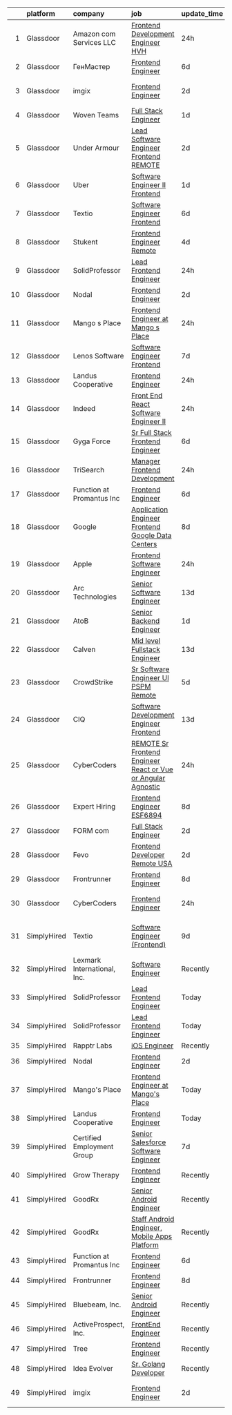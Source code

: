 

|    | platform    | company                     | job                                                                                                                                                                                                                                                                                                                                                                                                                                                                                                                                                                                                                                                                                                                                                                                                                                                                                                                                                                                                                                                                                                                                                                                                                                                                                                                                                                                                                                  | update_time   | location                    |
|---:|:------------|:----------------------------|:-------------------------------------------------------------------------------------------------------------------------------------------------------------------------------------------------------------------------------------------------------------------------------------------------------------------------------------------------------------------------------------------------------------------------------------------------------------------------------------------------------------------------------------------------------------------------------------------------------------------------------------------------------------------------------------------------------------------------------------------------------------------------------------------------------------------------------------------------------------------------------------------------------------------------------------------------------------------------------------------------------------------------------------------------------------------------------------------------------------------------------------------------------------------------------------------------------------------------------------------------------------------------------------------------------------------------------------------------------------------------------------------------------------------------------------|:--------------|:----------------------------|
|  1 | Glassdoor   | Amazon com Services LLC     | [Frontend Development Engineer  HVH](https://www.glassdoor.com/partner/jobListing.htm?pos=119&ao=1136043&s=58&guid=000001816b4cc5959f384c701809dd0d&src=GD_JOB_AD&t=SR&vt=w&cs=1_aa5318b5&cb=1655362602769&jobListingId=1007941996519&jrtk=3-0-1g5lkphe2r04s801-1g5lkpheiii1c800-aff9beedd24a7e69-)                                                                                                                                                                                                                                                                                                                                                                                                                                                                                                                                                                                                                                                                                                                                                                                                                                                                                                                                                                                                                                                                                                                                  | 24h           | Seattle, WA                 |
|  2 | Glassdoor   | ГенМастер                   | [Frontend Engineer](https://www.glassdoor.com/partner/jobListing.htm?pos=127&ao=1136043&s=58&guid=000001816b4cc5959f384c701809dd0d&src=GD_JOB_AD&t=SR&vt=w&cs=1_e6656266&cb=1655362602773&jobListingId=1007928009395&jrtk=3-0-1g5lkphe2r04s801-1g5lkpheiii1c800-378f4aba51417289-)                                                                                                                                                                                                                                                                                                                                                                                                                                                                                                                                                                                                                                                                                                                                                                                                                                                                                                                                                                                                                                                                                                                                                   | 6d            | Redwood City, CA            |
|  3 | Glassdoor   | imgix                       | [Frontend Engineer](https://www.glassdoor.com/partner/jobListing.htm?pos=120&ao=1136043&s=58&guid=000001816b4cc5959f384c701809dd0d&src=GD_JOB_AD&t=SR&vt=w&ea=1&cs=1_fe37e6c7&cb=1655362602769&jobListingId=1007935394759&jrtk=3-0-1g5lkphe2r04s801-1g5lkpheiii1c800-3cbb0eaebe09bfd8-)                                                                                                                                                                                                                                                                                                                                                                                                                                                                                                                                                                                                                                                                                                                                                                                                                                                                                                                                                                                                                                                                                                                                              | 2d            | San Francisco, CA           |
|  4 | Glassdoor   | Woven Teams                 | [Full Stack Engineer](https://www.glassdoor.com/partner/jobListing.htm?pos=113&ao=1136043&s=58&guid=000001816b4cc5959f384c701809dd0d&src=GD_JOB_AD&t=SR&vt=w&cs=1_72eee350&cb=1655362602768&jobListingId=1007939141869&jrtk=3-0-1g5lkphe2r04s801-1g5lkpheiii1c800-a3488d6387e452a9-)                                                                                                                                                                                                                                                                                                                                                                                                                                                                                                                                                                                                                                                                                                                                                                                                                                                                                                                                                                                                                                                                                                                                                 | 1d            | Remote                      |
|  5 | Glassdoor   | Under Armour                | [Lead  Software Engineer   Frontend  REMOTE ](https://www.glassdoor.com/partner/jobListing.htm?pos=126&ao=1136043&s=58&guid=000001816b4cc5959f384c701809dd0d&src=GD_JOB_AD&t=SR&vt=w&cs=1_6b68966b&cb=1655362602773&jobListingId=1007937258434&jrtk=3-0-1g5lkphe2r04s801-1g5lkpheiii1c800-c50565e57550b29a-)                                                                                                                                                                                                                                                                                                                                                                                                                                                                                                                                                                                                                                                                                                                                                                                                                                                                                                                                                                                                                                                                                                                         | 2d            | Remote                      |
|  6 | Glassdoor   | Uber                        | [Software Engineer II  Frontend](https://www.glassdoor.com/partner/jobListing.htm?pos=106&ao=1110586&s=58&guid=000001816b4cc5959f384c701809dd0d&src=GD_JOB_AD&t=SR&vt=w&cs=1_04f3ce7a&cb=1655362602767&jobListingId=1007940607012&cpc=155EB9D5185558AF&jrtk=3-0-1g5lkphe2r04s801-1g5lkpheiii1c800-6f8f0024e50ff552--6NYlbfkN0AVIi8UxprrPGU7QPohOxOOpynq0pcPnEidcD-eE3H2Sjj4_Pku15tMmP7NP-uADjozYRs8XLkjegLDgbTJzjokJZ9lr1noUSEjg_3zlCmXgf--D7rSHyXTyXGW_95OL0QE9UNI_IHn-qiK-1eOh1f1Z7-wUAEPEux-YAkiQa6LpE7runSuHoa8hJvrigRIhqFiwPmeymqaAMfp9-RVaoFSH1fWjGXNsQJv8_0F74L-yCmGUU_Yw6UUkyh3CkdMdQXFgVl5kT4QkbfaO51FFVF_pNPvzU2ajllRIhP0YiuHk3K5YeT-YTHpx-SpT1PFjKhzlMN3gRscdcXAIZLcNlTlL4iY6fl_Epzlkp-z5_4ycrkOsrX5n9RiEd6Xz-I_m_5kVDRR34Zt_Z0g_xKJIu1lCVPqOjFyUgdXgRo1i8utkEztIgJTUZvAZqmTolWa8jTKyozFQ3J-_Y8NDHXeifKbUMrZYQhGZd6fJj3SHnnlFOm5trO5_nVSVSsSNqEh1cILSm12CpWgwLx7iEdDMh-ceMuyTZ6IzXvllzOwXrGcvJFg9aqkBwvCw4vM0TcDueHB9srrlV6Avb5c-OH7tR8bFjtS17RoeS7oIusFN9NY6Q_NGtzVhqfIV5WKyxBGLL_oXax6_H0-s1oWKqLrWnpcN-_PpwUq5mhPccc2QzFjgcPiyWyh_zItr5xnnUN4Z6Ktcvgw2uKZccoKF3lv4iNmammNXhZwvLyQymP-RuK8pAqfT13C_fP7s3_j3XzfjoX8BH5YObnHMFIetZ-9O1iihuwuR8e4FO6pyM3E6vEwcSwNhpsK3GkaMkK6WBCaws6ZOuU_Ss0cW2dJt9mdQJvujVtTi3Db6hLq1-2YSlpatBhaMuBCjnLu1yEJ2LhOwQR-0NPFuSBGHdwG_rkAStYEaxGA13w3btMaWZvqJIIoDy8W1gbuuYZJIpnPCh0PGrc0EcZJsqvovRlflbFg-ndt)                                                                                 | 1d            | Sunnyvale, CA               |
|  7 | Glassdoor   | Textio                      | [Software Engineer  Frontend ](https://www.glassdoor.com/partner/jobListing.htm?pos=121&ao=1136043&s=58&guid=000001816b4cc5959f384c701809dd0d&src=GD_JOB_AD&t=SR&vt=w&cs=1_87de20a8&cb=1655362602769&jobListingId=1007930480448&jrtk=3-0-1g5lkphe2r04s801-1g5lkpheiii1c800-96738821aecb54b6-)                                                                                                                                                                                                                                                                                                                                                                                                                                                                                                                                                                                                                                                                                                                                                                                                                                                                                                                                                                                                                                                                                                                                        | 6d            | Seattle, WA                 |
|  8 | Glassdoor   | Stukent                     | [Frontend Engineer   Remote](https://www.glassdoor.com/partner/jobListing.htm?pos=118&ao=1136043&s=58&guid=000001816b4cc5959f384c701809dd0d&src=GD_JOB_AD&t=SR&vt=w&ea=1&cs=1_34ae3bda&cb=1655362602769&jobListingId=1007932913841&jrtk=3-0-1g5lkphe2r04s801-1g5lkpheiii1c800-d7b2214341efff7a-)                                                                                                                                                                                                                                                                                                                                                                                                                                                                                                                                                                                                                                                                                                                                                                                                                                                                                                                                                                                                                                                                                                                                     | 4d            | Idaho Falls, ID             |
|  9 | Glassdoor   | SolidProfessor              | [Lead Frontend Engineer](https://www.glassdoor.com/partner/jobListing.htm?pos=101&ao=1110586&s=58&guid=000001816b4cc5959f384c701809dd0d&src=GD_JOB_AD&t=SR&vt=w&ea=1&cs=1_0e1d0fda&cb=1655362602767&jobListingId=1007943537227&cpc=036CEF58F9688075&jrtk=3-0-1g5lkphe2r04s801-1g5lkpheiii1c800-1662a792659628d2--6NYlbfkN0BRnp9iq5DolHnWS2ynCcrcJf8ULs8QDjidmKWUdU9db-ZSDxJ0OIZ8nZFQBAibecY8deCaSH1cO1cHVzjhemhb7bi0AadE4x7j2iVN-G9UggtOh6PLgJ5oP16rH8E-KBjxdVrU5fWfRxgEWUbxb5fR4rACyzjRF7X2zsrhVGq5RChRKboOAH_qzwsBUA2V60mPAdHKedFvrg5t0_ErcaDttKNVOCuVGlF22ABttPna63JrrZcY6zPI37MN0eAM8NhNJmXWoZQq7WYxV0mzoRwDqUwP0z2NV8xDAulQ7F_GR8XR-mCDhR2Qpw1dbvu1Md65tP0eJ2P6RpE73m7flkEjt8vwbLO9fxGS3jptR-xVFJAQUcEZHcvMCghQuA8QbCg7-PhYGIvoCr1aDP_8JBGDaeKKy6eiPYxx_PRWHMbAFcb2wiFDz1FwhoXarPM6u03xzVYb6OBykBMTLH_3psQ_XKt9DG3CvzjPaEcqTxISryU3gdGBkmcZM4OdqsLsVp9bn4sOMT_Ggg%3D%3D)                                                                                                                                                                                                                                                                                                                                                                                                                                                                                                                                                        | 24h           | Remote                      |
| 10 | Glassdoor   | Nodal                       | [Frontend Engineer](https://www.glassdoor.com/partner/jobListing.htm?pos=117&ao=1136043&s=58&guid=000001816b4cc5959f384c701809dd0d&src=GD_JOB_AD&t=SR&vt=w&ea=1&cs=1_944a7bb4&cb=1655362602769&jobListingId=1007937602592&jrtk=3-0-1g5lkphe2r04s801-1g5lkpheiii1c800-1d4671184e4df87b-)                                                                                                                                                                                                                                                                                                                                                                                                                                                                                                                                                                                                                                                                                                                                                                                                                                                                                                                                                                                                                                                                                                                                              | 2d            | Remote                      |
| 11 | Glassdoor   | Mango s Place               | [Frontend Engineer at Mango s Place](https://www.glassdoor.com/partner/jobListing.htm?pos=116&ao=1136043&s=58&guid=000001816b4cc5959f384c701809dd0d&src=GD_JOB_AD&t=SR&vt=w&ea=1&cs=1_52311478&cb=1655362602769&jobListingId=1007943451980&jrtk=3-0-1g5lkphe2r04s801-1g5lkpheiii1c800-16ae455c8608ec5d-)                                                                                                                                                                                                                                                                                                                                                                                                                                                                                                                                                                                                                                                                                                                                                                                                                                                                                                                                                                                                                                                                                                                             | 24h           | Remote                      |
| 12 | Glassdoor   | Lenos Software              | [Software Engineer  Frontend](https://www.glassdoor.com/partner/jobListing.htm?pos=114&ao=1136043&s=58&guid=000001816b4cc5959f384c701809dd0d&src=GD_JOB_AD&t=SR&vt=w&cs=1_5c97d5a2&cb=1655362602768&jobListingId=1007927794957&jrtk=3-0-1g5lkphe2r04s801-1g5lkpheiii1c800-fbc108f3d933988a-)                                                                                                                                                                                                                                                                                                                                                                                                                                                                                                                                                                                                                                                                                                                                                                                                                                                                                                                                                                                                                                                                                                                                         | 7d            | Remote                      |
| 13 | Glassdoor   | Landus Cooperative          | [Frontend Engineer](https://www.glassdoor.com/partner/jobListing.htm?pos=130&ao=1136043&s=58&guid=000001816b4cc5959f384c701809dd0d&src=GD_JOB_AD&t=SR&vt=w&ea=1&cs=1_26f7d08c&cb=1655362602773&jobListingId=1007941762008&jrtk=3-0-1g5lkphe2r04s801-1g5lkpheiii1c800-53f1562050aa825e-)                                                                                                                                                                                                                                                                                                                                                                                                                                                                                                                                                                                                                                                                                                                                                                                                                                                                                                                                                                                                                                                                                                                                              | 24h           | Des Moines, IA              |
| 14 | Glassdoor   | Indeed                      | [Front End React Software Engineer II](https://www.glassdoor.com/partner/jobListing.htm?pos=102&ao=1110586&s=58&guid=000001816b4cc5959f384c701809dd0d&src=GD_JOB_AD&t=SR&vt=w&cs=1_ecb0d7de&cb=1655362602767&jobListingId=1007942348596&cpc=87A0A889578C8297&jrtk=3-0-1g5lkphe2r04s801-1g5lkpheiii1c800-0313b11fd0be6686--6NYlbfkN0CiRNM7CVr8YueLFKlzwbFWI0o7IjV438l4sVrvKZ0flpURU_mqoI8E-VxPfg2eTCEdfVvTMipnGfqw2_5L-GSoKzPAzTbJ6qvTKNYtIxXIWIMGwqnCsKn3SIPP0G1VH9HERW6ebkM6NHJzRIejZbiQvaVDkYXlz_LYR1gR5lThBvMS0EH9U79HKX43Lfta6A5Ot8_Vv1wSzfb186EkXLUVq75BkBkCuYkY7RjRJ8AzpTrFJlrLl-EsYWCTiCCpmjZJ0i7vfcziPwtOFHJgcXT_BWarCj-FpzYRzJrkmbPS2LE0xsNg5dM2QyZ5-CpDYkH4YiJn0Llo58OBVfrbXgSVuB7u3kPgyQB3F_AFiz1wmjIWGz7tQ1PcQgVN9kDNbDypvbpaDLJKXJHLlh-vhHLQ20gwoEp0iilHximtbhBLOrZCmKz5wqvuek9E8BSUa8jmWWgyZmUa7sRXpbMOrHJtoVhPEEcZGqEn-VRkePhcfwmchm7et5SKOWBRlNQBop7lJAufXyAuOxk8XM400iIRTAR2OA91JCU%3D)                                                                                                                                                                                                                                                                                                                                                                                                                                                                                                                             | 24h           | Baltimore, MD               |
| 15 | Glassdoor   | Gyga Force                  | [Sr  Full Stack   Frontend Engineer](https://www.glassdoor.com/partner/jobListing.htm?pos=105&ao=1110586&s=58&guid=000001816b4cc5959f384c701809dd0d&src=GD_JOB_AD&t=SR&vt=w&ea=1&cs=1_ac0f98f8&cb=1655362602768&jobListingId=1007929120124&cpc=ACAF1607C5C1E404&jrtk=3-0-1g5lkphe2r04s801-1g5lkpheiii1c800-80e499898720030a--6NYlbfkN0D595pKFLtG2arftsrV6AW5PB0uob0t3WrdpShoHvrzlvJPwCi1teKoKcV-itBsElag9uSQFvXI-7uepiV6Zg9BVuZLf6ro8VwygK6iL97opNzwTKpIpqGGJt33vaFexKY4yMERHQWuWq8t6RriO6l9urUKWBOqJvdLTx1p6qRyvSfGBFoCUWWMc6YUnf81fLVKebmO35PrhWti4_pSR117EWcxlMVCRo0Vj9bye8dg8_eX5EJJUvhe2WDrxCmFDRj2uCbmjUoXKr9uzCI_4u56Q7tFM0ICqp6kD2MMShFOfeEBF-iY2TYQqmkNCJkeyNoXeiTfCEKi9gfmefmMhyZ-eJnqY77A3ytAMTuWypwrow8Q4VyY-oVcrDMZOG31JXRysOLyacPjtUXcc5ZNcmW6Vih9DOyJBMKeor3R4ajQq47QwlBB0mUR2DIMFz0p-nxCV_-nPFB5pk9woJmWN72AtcrVuZOi2R2Tg3dILeqYRpNVjPWov5Tth8aTlNlHPWyG0Q4e9c5mlA%3D%3D)                                                                                                                                                                                                                                                                                                                                                                                                                                                                                                                                            | 6d            | Remote                      |
| 16 | Glassdoor   | TriSearch                   | [Manager  Frontend Development](https://www.glassdoor.com/partner/jobListing.htm?pos=109&ao=1110586&s=58&guid=000001816b4cc5959f384c701809dd0d&src=GD_JOB_AD&t=SR&vt=w&ea=1&cs=1_2d306f0c&cb=1655362602768&jobListingId=1007941930095&cpc=56C4EA4A1A191A49&jrtk=3-0-1g5lkphe2r04s801-1g5lkpheiii1c800-305213d12efdacb5--6NYlbfkN0DJ41dufiW9-_d3VmOZHcpuez4e0Bu4X9T9KlT8_BkKDTCpIQbqk84Vut8YIlTyJcOb-MdofSgln3rb2AlEK6MOzEawv6_RmQpNnK0nJCke6cXLJxPtUUjx9vZmwFOCA7WecLzwgYe_NQlWckCtBvn5JwXiG8dx13EVncWWim3jFwI2LZMHRypqvviAnhjEB1vwMXJ7Mf8WCw4YHAmhxQDjYadQxoDnLVPPjedYgv6C80beLmooDotzJmvKIzL1pPria_bnEInfbvGolLdEC8mUFOS_cnlReSODNjWIPT_0Mo6vHiV5FtI3-mF6g_OhEMWFUHTrKjGrz4NC2r1K-ZXIrWKocMau0-Cg2trEQA4kT0588iaJRCIdOdQXImxxxPnaW0lB_OUqZV-ayYptik8SPLstCJ0SWqWWThGWXpk1V1BKZDUys6XhSkTFlhuUYZzfKaJj-mGNzYIRoawNCRLGb5QCaf8rJoqYiqQHHRKEbA00LHinKCEH1TU-1r_N1QeD_basRX_3Io0Kh59vsCI5)                                                                                                                                                                                                                                                                                                                                                                                                                                                                                                                                             | 24h           | Boston, MA                  |
| 17 | Glassdoor   | Function at Promantus Inc   | [Frontend Engineer](https://www.glassdoor.com/partner/jobListing.htm?pos=115&ao=1136043&s=58&guid=000001816b4cc5959f384c701809dd0d&src=GD_JOB_AD&t=SR&vt=w&ea=1&cs=1_662d625d&cb=1655362602769&jobListingId=1007929168657&jrtk=3-0-1g5lkphe2r04s801-1g5lkpheiii1c800-da4af2e8156c6d8d-)                                                                                                                                                                                                                                                                                                                                                                                                                                                                                                                                                                                                                                                                                                                                                                                                                                                                                                                                                                                                                                                                                                                                              | 6d            | Remote                      |
| 18 | Glassdoor   | Google                      | [Application Engineer  Frontend  Google Data Centers](https://www.glassdoor.com/partner/jobListing.htm?pos=122&ao=1136043&s=58&guid=000001816b4cc5959f384c701809dd0d&src=GD_JOB_AD&t=SR&vt=w&cs=1_22690df9&cb=1655362602772&jobListingId=1007924040679&jrtk=3-0-1g5lkphe2r04s801-1g5lkpheiii1c800-c4cd38b84d460151-)                                                                                                                                                                                                                                                                                                                                                                                                                                                                                                                                                                                                                                                                                                                                                                                                                                                                                                                                                                                                                                                                                                                 | 8d            | Sunnyvale, CA               |
| 19 | Glassdoor   | Apple                       | [Frontend Software Engineer](https://www.glassdoor.com/partner/jobListing.htm?pos=107&ao=1110586&s=58&guid=000001816b4cc5959f384c701809dd0d&src=GD_JOB_AD&t=SR&vt=w&cs=1_6bf7bc1a&cb=1655362602768&jobListingId=1007941237948&cpc=334ABAF5D42DC775&jrtk=3-0-1g5lkphe2r04s801-1g5lkpheiii1c800-455500056b63e0c3--6NYlbfkN0BvKrLyj5gPmtZO9T8euul8TCxuuKNOtzRJOomxnwSEodTz2Bc-sPZlC5mDe-NOaJgeru8863YzT9X68BDvozIQmkGTsNUPpAnZnyFgs0YbwU42ej82Npb4FXlMBLKPWceUZ9JtMAth73IDaqpQjDn4aFhmgNaLdl_2_N9mczTD6D3Why4z4cjU5a0jguuWehkeoj67VKkuJ1aZ4leZM-YDV_GPShER1fCkf1d4zxRDMdEpISdareYJVB9WLagG0nIutmDLba_ycM0Qg0a8Zyie_3T2DCVdSHBky1c5o3sBBqGVn-vFFdV_HRkcgRsURf8eaoptICJZdAA4n4tXha0cujqSkQrzjlpf8VohriqyfCS9iDdDa8b_JjagewCfn4pNvJ_02ACoQun35AidHXjlAI6CtDX5VymqmQsBAoJ5nUGg-ke3lyGh74k8y5jtdTDEJcvMYQfuHiPm0gGGS2nav3RuRqRpmRK3KksWxJqJY2KzvbatCvQKyDWGY3hB2Vl3kYSxkJ0wvig5bmEuJVM_jnADhO498oV-jC3Ip-D1vph9ctjZR1esMqNbxc9X9dwsU4gsjMPigINUz2Dt1l3g3XAuZkFbaRikELyO_E_0p1R_u3KJrJce0bCpBaEi7sL_cR0TsfJWXjZ0Pkz8sz29LSNNcC76BQ39RC1sWxAYpL4tK-vsTQLyTpAGVqvQ8-Uk2CzRXMEyTowOIFVWdDpiXca4PAExUZ0nSJHBKSnq3ie5EmHIH9LBTFg-s4neOC1inUqNvx_LhTW21dG_hgHzsTdAO9iNqv281e2vantaz0bIXEzlVy9wbLYM1DEOIP-PHk9YLMgxs-6xJk9itkIFB9CyJSDtlOYec27NGcI2RBfOPJhs7rLHl6Fy4f_XRZRKoiHFniL04PYy4fxkTTAgJeEx9lEtTZKGgH7GXSs9piwY_oEbyRRh8iCYkt6Wm19OVgp9Kvpymw%3D%3D)                                                                                         | 24h           | San Diego, CA               |
| 20 | Glassdoor   | Arc Technologies            | [Senior Software Engineer](https://www.glassdoor.com/partner/jobListing.htm?pos=103&ao=1110586&s=58&guid=000001816b4cc5959f384c701809dd0d&src=GD_JOB_AD&t=SR&vt=w&ea=1&cs=1_edea0f9a&cb=1655362602767&jobListingId=1007913229789&cpc=608BEFD8E68346F1&jrtk=3-0-1g5lkphe2r04s801-1g5lkpheiii1c800-50d14b18835d4ede--6NYlbfkN0A67EbyqQZ2m7633xFuWhEzGHB4JWu7JYf7ZqKJexKnq5hPIj1Oka7zf-adMG80bIZZxahOKYoMEoYSq0PDDSuHg4lhhTuqHvqcS4NTcWtnZ_PlRjT1H1ACxBs4p5ZFluJuP9iS5Z3uHxO07ostjYhE6tOF1UYyWCoaCjuFDo5XD9aLMG0Np5v2tzbQIWXWwmYomrUVthnNsumQgMtftA92qNGRsLIzwKgtKAR_Q6bYqb3k4RuvPUZcDJxz6YUIKDg2GYprgaNG1Eq9YetBQner5LWsFeQJdl13f-ScMXAYej4N5XySWOAOM02lsncCoMGfWWbkfsKXxkg7YRcvCCjywhRHXnwFYngrDdUV_yqBvmcSDpOxhJXXnO9DoyY22Sx4u52yggAJk0apvfZ9p1GibV3r4YDayrJoocogpc7WOwgZT5pc6b21B6oKWDWs2-bya62pgYmXProav7qEqyvqP72dDk7_qJnFA-isYrlnlW30pSlKNR__H8z_73x_NquSp-BmMbb3_Q%3D%3D)                                                                                                                                                                                                                                                                                                                                                                                                                                                                                                                                                      | 13d           | Remote                      |
| 21 | Glassdoor   | AtoB                        | [Senior Backend Engineer](https://www.glassdoor.com/partner/jobListing.htm?pos=104&ao=1110586&s=58&guid=000001816b4cc5959f384c701809dd0d&src=GD_JOB_AD&t=SR&vt=w&ea=1&cs=1_ee434c2b&cb=1655362602768&jobListingId=1007939185294&cpc=CBEBA1A9D941894A&jrtk=3-0-1g5lkphe2r04s801-1g5lkpheiii1c800-1e90bfe15aeea824--6NYlbfkN0A67EbyqQZ2m7633xFuWhEzGHB4JWu7JYf7ZqKJexKnqwkHDCuIAQHCKJqfnRVIPrSe7Lk1o58bDZ7rTBIGcnlPpREIAyxTXsjZvaLk9f3Cc4-tbUR4vLAlueAHx-nY69TddUnYY3Co1K7_hVFsEJUp_srG_ly14FR-u_ocR2KcwUmBNU4OSy8P-mjl_UbYLJzxKOEcDIvIU_mi55P-N5B6rBHu75ehVAR-uNJ_wbLkG0D3sVzbEjj676QWRis8q17YQ08l2bIixIIpt5nxB_0TmkAIZmg5N5kbZOX8jDky1eE8YrQ0Lrb2NeihyIEQSFSE5WawXwdND_AwOt95NTimxz3zt4de5oV-P861iSVv1C2X6MLZl5VwHd7hrJnuf-oYrxKi1_kHiBs-H3ilQjrsZ11UmSPkVStqznVgkK51WGAbQt33znQwr4A758C6XQCKcnY0eP2FPvMv7BjyZ0rlFM6XU2Q2yOvvm7D-bL1eZxIsinRjRRc6jaisUyzyKWCy_tB2OAEBXQ%3D%3D)                                                                                                                                                                                                                                                                                                                                                                                                                                                                                                                                                       | 1d            | Remote                      |
| 22 | Glassdoor   | Calven                      | [Mid level Fullstack Engineer](https://www.glassdoor.com/partner/jobListing.htm?pos=123&ao=1136043&s=58&guid=000001816b4cc5959f384c701809dd0d&src=GD_JOB_AD&t=SR&vt=w&cs=1_3f61d01c&cb=1655362602773&jobListingId=1007911936648&jrtk=3-0-1g5lkphe2r04s801-1g5lkpheiii1c800-2972d75155ad1d6b-)                                                                                                                                                                                                                                                                                                                                                                                                                                                                                                                                                                                                                                                                                                                                                                                                                                                                                                                                                                                                                                                                                                                                        | 13d           | New York, NY                |
| 23 | Glassdoor   | CrowdStrike                 | [Sr  Software Engineer UI   PSPM  Remote ](https://www.glassdoor.com/partner/jobListing.htm?pos=129&ao=1136043&s=58&guid=000001816b4cc5959f384c701809dd0d&src=GD_JOB_AD&t=SR&vt=w&cs=1_cd1925c4&cb=1655362602773&jobListingId=1007931259817&jrtk=3-0-1g5lkphe2r04s801-1g5lkpheiii1c800-9556604809c6e134-)                                                                                                                                                                                                                                                                                                                                                                                                                                                                                                                                                                                                                                                                                                                                                                                                                                                                                                                                                                                                                                                                                                                            | 5d            | Remote                      |
| 24 | Glassdoor   | CIQ                         | [Software Development Engineer   Frontend](https://www.glassdoor.com/partner/jobListing.htm?pos=128&ao=1136043&s=58&guid=000001816b4cc5959f384c701809dd0d&src=GD_JOB_AD&t=SR&vt=w&ea=1&cs=1_711dea4b&cb=1655362602773&jobListingId=1007914016150&jrtk=3-0-1g5lkphe2r04s801-1g5lkpheiii1c800-92e1b3c305a31be3-)                                                                                                                                                                                                                                                                                                                                                                                                                                                                                                                                                                                                                                                                                                                                                                                                                                                                                                                                                                                                                                                                                                                       | 13d           | Remote                      |
| 25 | Glassdoor   | CyberCoders                 | [REMOTE Sr Frontend Engineer  React or Vue or Angular    Agnostic](https://www.glassdoor.com/partner/jobListing.htm?pos=111&ao=1110586&s=58&guid=000001816b4cc5959f384c701809dd0d&src=GD_JOB_AD&t=SR&vt=w&cs=1_bc1a1503&cb=1655362602768&jobListingId=1007941925748&cpc=AC285F3A3ECA6BB0&jrtk=3-0-1g5lkphe2r04s801-1g5lkpheiii1c800-d7d7ca799fc26954--6NYlbfkN0CpFJQzrgRR8WqXWK1qKKEqALWJw739KlKqr2H-MSI4eoBlI4EFrmor2FYZMP3muM20aj7yI-olFlIL-MLjZJWDXFR8NsLhMnZ5sFS8Wg26AdtbILREmU9G0Dvb2J7z1oOpaJ-e9zl9sE3y5HktncXL-k1ziPbH_pduZXDgzhMoROeM-b11lReXlojrJfdmqBdtbaVjFc7fXapPJywCG2-dyK7WnbUVXR90Njgna7JvYNKBUh3tpkiq2z9KA_V22FB0sbgIKxhYzdFos0Ri91WxCeMFWzTHG7AbgNZjhWqawSko3xy5rq0U5a82wOWkijQOt2Ih94m8AnNC_jFMp8_SbBfXAC6SC2E307ez3NpSUnbmx6W80_KL_SR4fg-sVX21xVFFZuxrhoyosy_Y0xMZK9wDwBE6vYq4xRlg-7DN5sRnHllm90-FWN0RtSvqeLANqIveBU3wO-AhJNc7B9Jtd3s5pjHVmyJ4sCsAzoRS8lo5c3V5ghLPziaBUZa2bIbQoEQD0XkMadjVk8vVZQR5nx3IrCiBEF33wpGOlTavsu3dLNKjyxyUzZC_laWcrkav5vwhE-zflzUsgMghMxYAEbxpE0mPuIly6Bm68M7jSuWLZ1MqVspkM4eetWJqQQimmJ0YGf7LgoSP3fR6RAJM1d1KfFCP34sbG_p67uj_K-CClBI13BtMvNGUdtLgWORiaDsqfxd1pGJd2c037yREdAv6fF8p3pD5RTfxmfYVPXGoDioC3xI34bB2KY66lZpEDeiqRp_jO7SCL3PNwLaZ9on5U5a7wMv-Gz8KSSm15e2b-83lhfQ1ijhpehnpUAeIMgnHgJpWrIb9z1HMtojN2zPcK5EotVMkHLzFdaP0OB-0uboq3v62pN4r9yAeGgqtx7hDNN6fK4pthnR1uE8jhmNPA2GuXIwEqNKxa8ByQwvtrP_P9ge9oqkp199qTYRcxTUGyM6Zolaew4VPyZ6o305LuR8RrJywtIwl2Wxq8xgPdGHXsQWryQw2Rzpb4DE%3D) | 24h           | Los Angeles, CA             |
| 26 | Glassdoor   | Expert Hiring               | [Frontend Engineer  ESF6894](https://www.glassdoor.com/partner/jobListing.htm?pos=110&ao=1110586&s=58&guid=000001816b4cc5959f384c701809dd0d&src=GD_JOB_AD&t=SR&vt=w&ea=1&cs=1_1f49bd33&cb=1655362602768&jobListingId=1007923921862&cpc=FAE5E775D180B2FB&jrtk=3-0-1g5lkphe2r04s801-1g5lkpheiii1c800-ad9adbfc52082bd2--6NYlbfkN0Bf2f-4U936TxvFb4B-5UK4I-XgW_8PCIuPs5Qt2CcMU5PZSMSw814EOQydSSAQA1ruvEm2stEfyRQGyYgqhwEvSaEznFgKOPCk9J0i4KYTIv5aumBjR1Wso8vVK099Zj-lhWaQBQrRGBzGgkTdFRzjHEnvSgerYCjOubcaiPFy8_ySxzn_1yFk72B5ldyTypiIcLNzruZneb89D8EbEO1em5Yq5GGRHAkrn0JwEombZQTUP7n3U5UbmVTwwwM4uPsTn32UutCCQdcECZGC6yztw3fARhdY9Y_GfpAAsr33LzLKJqQb-32iIVASSfqLzE3-fUhydg3M8wylkRPw5MnxKznt1-3tnoiCTCsvC63qQtXt1bE5g9xE0zlNKHfQPgmbBeVR-N05w4JGobT08a57nXH634KJZy1ADnNn0NrBWjtQxVm2Q1FYSDyEOjAF8-UrePDO1qIW_D3CK5F5WAD7qRvtfk6v9PO8KfyuQ5yxTlaAF8KVDuUmRSeBOeuxoFg%3D)                                                                                                                                                                                                                                                                                                                                                                                                                                                                                                                                                                  | 8d            | Lowell, MA                  |
| 27 | Glassdoor   | FORM com                    | [Full Stack Engineer](https://www.glassdoor.com/partner/jobListing.htm?pos=124&ao=1136043&s=58&guid=000001816b4cc5959f384c701809dd0d&src=GD_JOB_AD&t=SR&vt=w&cs=1_a132ea3f&cb=1655362602773&jobListingId=1007937164358&jrtk=3-0-1g5lkphe2r04s801-1g5lkpheiii1c800-13df4cf526c7b723-)                                                                                                                                                                                                                                                                                                                                                                                                                                                                                                                                                                                                                                                                                                                                                                                                                                                                                                                                                                                                                                                                                                                                                 | 2d            | Remote                      |
| 28 | Glassdoor   | Fevo                        | [Frontend Developer  Remote   USA ](https://www.glassdoor.com/partner/jobListing.htm?pos=125&ao=1136043&s=58&guid=000001816b4cc5959f384c701809dd0d&src=GD_JOB_AD&t=SR&vt=w&cs=1_b1f57de0&cb=1655362602773&jobListingId=1007937450565&jrtk=3-0-1g5lkphe2r04s801-1g5lkpheiii1c800-ca5a133e52cf9e9d-)                                                                                                                                                                                                                                                                                                                                                                                                                                                                                                                                                                                                                                                                                                                                                                                                                                                                                                                                                                                                                                                                                                                                   | 2d            | New York, NY                |
| 29 | Glassdoor   | Frontrunner                 | [Frontend Engineer](https://www.glassdoor.com/partner/jobListing.htm?pos=112&ao=1136043&s=58&guid=000001816b4cc5959f384c701809dd0d&src=GD_JOB_AD&t=SR&vt=w&ea=1&cs=1_fd9826b5&cb=1655362602768&jobListingId=1007923935431&jrtk=3-0-1g5lkphe2r04s801-1g5lkpheiii1c800-cb7e86fec3e32a97-)                                                                                                                                                                                                                                                                                                                                                                                                                                                                                                                                                                                                                                                                                                                                                                                                                                                                                                                                                                                                                                                                                                                                              | 8d            | New York, NY                |
| 30 | Glassdoor   | CyberCoders                 | [Frontend Engineer](https://www.glassdoor.com/partner/jobListing.htm?pos=108&ao=1110586&s=58&guid=000001816b4cc5959f384c701809dd0d&src=GD_JOB_AD&t=SR&vt=w&cs=1_f11734ce&cb=1655362602768&jobListingId=1007941926845&cpc=B076152010A3B66C&jrtk=3-0-1g5lkphe2r04s801-1g5lkpheiii1c800-1264a954ca250489--6NYlbfkN0CpFJQzrgRR8WqXWK1qKKEqALWJw739KlKqr2H-MSI4eoBlI4EFrmor2FYZMP3muM20aj7yI-olFqjHufiqRIRLmFZm5OV8YOc8RpnFyb9Xch_-XE5dW6Q6aQlpUkRSNQPalxC4kKhow0esNPIq8sbgu_nJbmxlgRDsmGcG1twNg3RMJEhSGy4eNWVAUPCgFPyUiM3zP4aWzuWHZCgQK4GCwcRjt5QWyqMSU1VCvDgyr80aFB4f3ADA4NWqVjcZPHgDZI3c6GKHYkJlc-I6xyU3dCYI7DIhyCiYeVBsWeqVGvaaWvBEutC3g_HpvO6dbwce-0smx3fk7j9H8DqwIZYgNEZpFE5416F656HRLGKJMifFfCJNsIkf-2a_xhGnjMPHnBRsS7IeUzehGXry5S_inxxEGnePU1hxYiEv_how7MfL2fIxtcg1_pN8p0-S7av5uMwdR8lOhupzB8X4-QWYSxM7pLYiVP2l-rr5X0uGN4BV350i9xSh0PhDtQnx91uFZO10Sl6SfDmftUz9sTehe7_FIFMdGAw6o704VysFbN_4ltKFm06vZq5sVR6qmMLySh4Xs8RbU0XAwMM76stZfXuDtjugolc-aM_V7dkWctO4qkwWFeYvOQRlOf7DYoUidsfecTkjBEwrWlxI__NfawDL6nUtbZzq8PBvJCKBxOMaHbkTihD7sCmy4jgnYKGGELNRLryyAVpSHfOidYJinsz2OI_vwHKKkd3RydherY62Gz36nxQXcdpOO9xFVhRk9jgMQcvsYvzIVgOzdRAu9pV703aOPjGMhTiI__xHWJiFmyhApy3HYOczgqe0dSWIXR0Bb7ujwT3sR9XKWLIu-0awkPOkruE3-Xc2mOmsPBB2CJ-pNIz38WlxF_wAdtBrSYEHQIU3AI5AEMoaUpT0xk4hk2pLPRZMCck_Hq2LUrv-tL9z_P_rmOCuRUG3cuI40XIljBrptt3SXACkLVk_7iBVhat-7z8dxU1na94Nu-CpQn-xVKIKth8daW6mV2dDTY6n_vQBgQ%3D%3D)                                  | 24h           | San Francisco, CA           |
| 31 | SimplyHired | Textio                      | [Software Engineer (Frontend)](https://www.simplyhired.com/job/Kc1GCHcdjgm8Sfmff38FUIkGWRuizXpvMY5ArF0zOtskpplWBNdLOA?q=frontend+engineer)                                                                                                                                                                                                                                                                                                                                                                                                                                                                                                                                                                                                                                                                                                                                                                                                                                                                                                                                                                                                                                                                                                                                                                                                                                                                                           | 9d            | San Antonio, TX +1 location |
| 32 | SimplyHired | Lexmark International, Inc. | [Software Engineer](https://www.simplyhired.com/job/ngsDcUviQ23QlrSGAiFy4kUuWYmifd1oPUre0orunOvnQiE1W9IKlA?q=frontend+engineer)                                                                                                                                                                                                                                                                                                                                                                                                                                                                                                                                                                                                                                                                                                                                                                                                                                                                                                                                                                                                                                                                                                                                                                                                                                                                                                      | Recently      | Boulder, CO                 |
| 33 | SimplyHired | SolidProfessor              | [Lead Frontend Engineer](https://www.simplyhired.com/job/ftGE3-Du-d-jjgdkJheA9zo3FkILiyTNRxXNgYLT91ufxg1Cscy9TQ?q=frontend+engineer)                                                                                                                                                                                                                                                                                                                                                                                                                                                                                                                                                                                                                                                                                                                                                                                                                                                                                                                                                                                                                                                                                                                                                                                                                                                                                                 | Today         | Remote                      |
| 34 | SimplyHired | SolidProfessor              | [Lead Frontend Engineer](https://www.simplyhired.com/job/ftGE3-Du-d-jjgdkJheA9zo3FkILiyTNRxXNgYLT91ufxg1Cscy9TQ?q=frontend+engineer)                                                                                                                                                                                                                                                                                                                                                                                                                                                                                                                                                                                                                                                                                                                                                                                                                                                                                                                                                                                                                                                                                                                                                                                                                                                                                                 | Today         | Remote                      |
| 35 | SimplyHired | Rapptr Labs                 | [iOS Engineer](https://www.simplyhired.com/job/AJv57PR7PLecL5sDNZrQpEchIS97fgHWFyDsNwPj6U3SD347aYGInw?q=frontend+engineer)                                                                                                                                                                                                                                                                                                                                                                                                                                                                                                                                                                                                                                                                                                                                                                                                                                                                                                                                                                                                                                                                                                                                                                                                                                                                                                           | Recently      | Remote                      |
| 36 | SimplyHired | Nodal                       | [Frontend Engineer](https://www.simplyhired.com/job/75ry-Eu0nSZpKMRgg41Z0_gvK2rV-hQ2xCKkRD2dfeeva-gc--Hn4w?q=frontend+engineer)                                                                                                                                                                                                                                                                                                                                                                                                                                                                                                                                                                                                                                                                                                                                                                                                                                                                                                                                                                                                                                                                                                                                                                                                                                                                                                      | 2d            | Remote                      |
| 37 | SimplyHired | Mango's Place               | [Frontend Engineer at Mango's Place](https://www.simplyhired.com/job/FW9uWXKXTC_QPB3ne1UXvfMtAck3bKTjcLWqj7MQ5PB4nBY_PnxCxA?q=frontend+engineer)                                                                                                                                                                                                                                                                                                                                                                                                                                                                                                                                                                                                                                                                                                                                                                                                                                                                                                                                                                                                                                                                                                                                                                                                                                                                                     | Today         | Remote                      |
| 38 | SimplyHired | Landus Cooperative          | [Frontend Engineer](https://www.simplyhired.com/job/tRvSZkvmUCgZV84ONkMMoKpqHBWZtd4anSC6ObLnW_5QIBK4-7XsRA?q=frontend+engineer)                                                                                                                                                                                                                                                                                                                                                                                                                                                                                                                                                                                                                                                                                                                                                                                                                                                                                                                                                                                                                                                                                                                                                                                                                                                                                                      | Today         | Des Moines, IA              |
| 39 | SimplyHired | Certified Employment Group  | [Senior Salesforce Software Engineer](https://www.simplyhired.com/job/u_BpuAd9wXMQ3FDeLsFALvKMeX3MGKGWIJQMUQ4b8COPPFqN1-tIaA?q=frontend+engineer)                                                                                                                                                                                                                                                                                                                                                                                                                                                                                                                                                                                                                                                                                                                                                                                                                                                                                                                                                                                                                                                                                                                                                                                                                                                                                    | 7d            | Santa Rosa, CA              |
| 40 | SimplyHired | Grow Therapy                | [Frontend Engineer](https://www.simplyhired.com/job/mprtLP47bTkt8dKEWmTiHBJ-0dMRGZJklYM7S2AbowhWHcyuGFDaiA?q=frontend+engineer)                                                                                                                                                                                                                                                                                                                                                                                                                                                                                                                                                                                                                                                                                                                                                                                                                                                                                                                                                                                                                                                                                                                                                                                                                                                                                                      | Recently      | Remote                      |
| 41 | SimplyHired | GoodRx                      | [Senior Android Engineer](https://www.simplyhired.com/job/Od8pm1aDEOjbYJ-Mmy_5HQzrUL2FOAXdaCE1efWjOjp8UZCpcZMBGg?q=frontend+engineer)                                                                                                                                                                                                                                                                                                                                                                                                                                                                                                                                                                                                                                                                                                                                                                                                                                                                                                                                                                                                                                                                                                                                                                                                                                                                                                | Recently      | Santa Monica, CA            |
| 42 | SimplyHired | GoodRx                      | [Staff Android Engineer, Mobile Apps Platform](https://www.simplyhired.com/job/nD2tMxXijkNnmfQeYba-EUYEYYOo44VD2y0rYIS6TCIjwkPikjQJeg?q=frontend+engineer)                                                                                                                                                                                                                                                                                                                                                                                                                                                                                                                                                                                                                                                                                                                                                                                                                                                                                                                                                                                                                                                                                                                                                                                                                                                                           | Recently      | Santa Monica, CA            |
| 43 | SimplyHired | Function at Promantus Inc   | [Frontend Engineer](https://www.simplyhired.com/job/UT0Uhi8W0ikc0anCbd4Hgycp3zMo8flozhf5aTvGAYTGRfrWlSnbvA?q=frontend+engineer)                                                                                                                                                                                                                                                                                                                                                                                                                                                                                                                                                                                                                                                                                                                                                                                                                                                                                                                                                                                                                                                                                                                                                                                                                                                                                                      | 6d            | Remote                      |
| 44 | SimplyHired | Frontrunner                 | [Frontend Engineer](https://www.simplyhired.com/job/r3RovQpN2Vpr8UphocB-Aw2dSj54AIsm_XUFCOfnqb_OwIpXBFfcZg?q=frontend+engineer)                                                                                                                                                                                                                                                                                                                                                                                                                                                                                                                                                                                                                                                                                                                                                                                                                                                                                                                                                                                                                                                                                                                                                                                                                                                                                                      | 8d            | New York, NY                |
| 45 | SimplyHired | Bluebeam, Inc.              | [Senior Android Engineer](https://www.simplyhired.com/job/xJChIcymtiVXNZSc3ZQoZRxicUdBbX9jXXPtViLjv85lewCbbeqinQ?q=frontend+engineer)                                                                                                                                                                                                                                                                                                                                                                                                                                                                                                                                                                                                                                                                                                                                                                                                                                                                                                                                                                                                                                                                                                                                                                                                                                                                                                | Recently      | Dallas, TX                  |
| 46 | SimplyHired | ActiveProspect, Inc.        | [FrontEnd Engineer](https://www.simplyhired.com/job/zTg3QVS1ZpbOAevss7xK90xI7YkEtW-hrxyihj2qo3FTh_OtHzTzXA?q=frontend+engineer)                                                                                                                                                                                                                                                                                                                                                                                                                                                                                                                                                                                                                                                                                                                                                                                                                                                                                                                                                                                                                                                                                                                                                                                                                                                                                                      | Recently      | Remote                      |
| 47 | SimplyHired | Tree                        | [Frontend Engineer](https://www.simplyhired.com/job/7EGTBczuVNvYtEkmeEEn463XFdow-lCQ_1GdEUDv7BvtRwxcbYfWUQ?q=frontend+engineer)                                                                                                                                                                                                                                                                                                                                                                                                                                                                                                                                                                                                                                                                                                                                                                                                                                                                                                                                                                                                                                                                                                                                                                                                                                                                                                      | Recently      | New York, NY                |
| 48 | SimplyHired | Idea Evolver                | [Sr. Golang Developer](https://www.simplyhired.com/job/pc_NZ8aLefzjx4dVYgGg7s8rbF0NpviZbsJd6Ew7TCcA5APVVpbJpw?q=frontend+engineer)                                                                                                                                                                                                                                                                                                                                                                                                                                                                                                                                                                                                                                                                                                                                                                                                                                                                                                                                                                                                                                                                                                                                                                                                                                                                                                   | Recently      | Remote                      |
| 49 | SimplyHired | imgix                       | [Frontend Engineer](https://www.simplyhired.com/job/3B4-RH0JQbbWLaulScPLA3kvqP7BR53JcriJbpP9LZZFiMkgvqG4vg?q=frontend+engineer)                                                                                                                                                                                                                                                                                                                                                                                                                                                                                                                                                                                                                                                                                                                                                                                                                                                                                                                                                                                                                                                                                                                                                                                                                                                                                                      | 2d            | San Francisco, CA           |